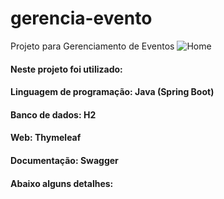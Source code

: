# gerencia-evento
Projeto para Gerenciamento de Eventos
![Home](https://user-images.githubusercontent.com/48229223/109369210-5c035e80-787a-11eb-8c59-33dd08ce3ec0.png)

<h4>Neste projeto foi utilizado:</h4>
<h4>Linguagem de programação: Java (Spring Boot)</h4>
<h4>Banco de dados: H2</h4>
<h4>Web: Thymeleaf</h4>
<h4>Documentação: Swagger</h4>

<h4>Abaixo alguns detalhes:</h4>
